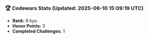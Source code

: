 ### 🏆 Codewars Stats (Updated: 2025-06-10 15:09:19 UTC)

- **Rank:** 8 kyu
- **Honor Points:** 3
- **Completed Challenges:** 1
